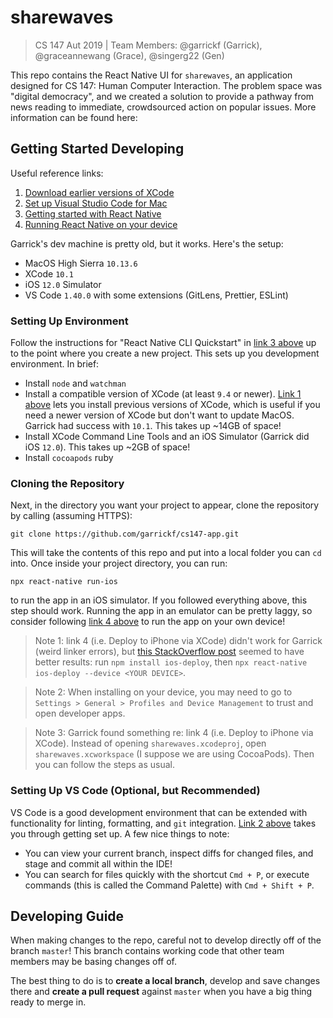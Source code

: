 # sharewaves

> CS 147 Aut 2019 | Team Members: @garrickf (Garrick), @graceannewang (Grace), @singerg22 (Gen)

This repo contains the React Native UI for `sharewaves`, an application designed for CS 147: Human Computer Interaction. The problem space was "digital democracy", and we created a solution to provide a pathway from news reading to immediate, crowdsourced action on popular issues. More information can be found here: 

## Getting Started Developing

Useful reference links:

1. [Download earlier versions of XCode](https://developer.apple.com/download/more/)
2. [Set up Visual Studio Code for Mac](https://code.visualstudio.com/docs/setup/mac)
3. [Getting started with React Native](https://facebook.github.io/react-native/docs/getting-started)
4. [Running React Native on your device](https://facebook.github.io/react-native/docs/running-on-device)

Garrick's dev machine is pretty old, but it works. Here's the setup:

- MacOS High Sierra `10.13.6`
- XCode `10.1`
- iOS `12.0` Simulator
- VS Code `1.40.0` with some extensions (GitLens, Prettier, ESLint)

### Setting Up Environment
Follow the instructions for "React Native CLI Quickstart" in [link 3 above](https://facebook.github.io/react-native/docs/getting-started) up to the point where you create a new project. This sets up you development environment. In brief:

- Install `node` and `watchman`
- Install a compatible version of XCode (at least `9.4` or newer). [Link 1 above](https://developer.apple.com/download/more/) lets you install previous versions of XCode, which is useful if you need a newer version of XCode but don't want to update MacOS. Garrick had success with `10.1`. This takes up ~14GB of space!
- Install XCode Command Line Tools and an iOS Simulator (Garrick did iOS `12.0`). This takes up ~2GB of space!
- Install `cocoapods` ruby

### Cloning the Repository

Next, in the directory you want your project to appear, clone the repository by calling (assuming HTTPS):

```
git clone https://github.com/garrickf/cs147-app.git
```

This will take the contents of this repo and put into a local folder you can `cd` into. Once inside your project directory, you can run:

```
npx react-native run-ios
```

to run the app in an iOS simulator. If you followed everything above, this step should work. Running the app in an emulator can be pretty laggy, so consider following [link 4 above](https://facebook.github.io/react-native/docs/running-on-device) to run the app on your own device!

> Note 1: link 4 (i.e. Deploy to iPhone via XCode) didn't work for Garrick (weird linker errors), but [this StackOverflow post](https://stackoverflow.com/questions/38495793/run-react-native-application-on-ios-device-directly-from-command-line) seemed to have better results: run `npm install ios-deploy`, then `npx react-native ios-deploy --device <YOUR DEVICE>`.

> Note 2: When installing on your device, you may need to go to `Settings > General > Profiles and Device Management` to trust and open developer apps.

> Note 3: Garrick found something re: link 4 (i.e. Deploy to iPhone via XCode). Instead of opening `sharewaves.xcodeproj`, open `sharewaves.xcworkspace` (I suppose we are using CocoaPods). Then you can follow the steps as usual.

### Setting Up VS Code (Optional, but Recommended)

VS Code is a good development environment that can be extended with functionality for linting, formatting, and `git` integration. [Link 2 above](https://code.visualstudio.com/docs/setup/mac) takes you through getting set up. A few nice things to note:

- You can view your current branch, inspect diffs for changed files, and stage and commit all within the IDE!
- You can search for files quickly with the shortcut `Cmd + P`, or execute commands (this is called the Command Palette) with `Cmd + Shift + P`.

## Developing Guide

When making changes to the repo, careful not to develop directly off of the branch `master`! This branch contains working code that other team members may be basing changes off of.

The best thing to do is to **create a local branch**, develop and save changes there and **create a pull request** against `master` when you have a big thing ready to merge in.
